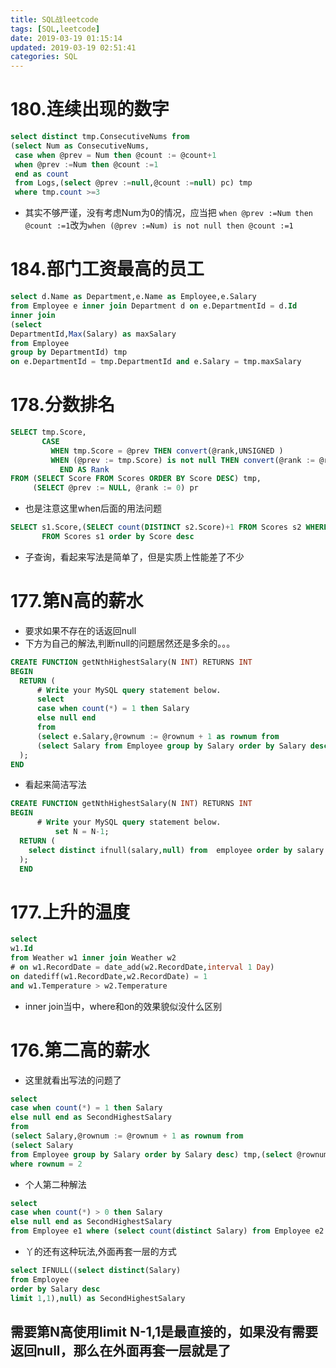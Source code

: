 ```yaml
---
title: SQL战leetcode
tags: [SQL,leetcode]
date: 2019-03-19 01:15:14
updated: 2019-03-19 02:51:41
categories: SQL
---
```

 
#  180.连续出现的数字
```sql
select distinct tmp.ConsecutiveNums from
(select Num as ConsecutiveNums,
 case when @prev = Num then @count := @count+1
 when @prev :=Num then @count :=1
 end as count
 from Logs,(select @prev :=null,@count :=null) pc) tmp
 where tmp.count >=3
```
- 其实不够严谨，没有考虑Num为0的情况，应当把
`when @prev :=Num then @count :=1`改为`when (@prev :=Num) is not null then @count :=1`

# 184.部门工资最高的员工
```sql
select d.Name as Department,e.Name as Employee,e.Salary
from Employee e inner join Department d on e.DepartmentId = d.Id
inner join
(select 
DepartmentId,Max(Salary) as maxSalary
from Employee
group by DepartmentId) tmp
on e.DepartmentId = tmp.DepartmentId and e.Salary = tmp.maxSalary
```

# 178.分数排名
```sql
SELECT tmp.Score,
       CASE
         WHEN tmp.Score = @prev THEN convert(@rank,UNSIGNED )
         WHEN (@prev := tmp.Score) is not null THEN convert(@rank := @rank + 1,UNSIGNED )
           END AS Rank
FROM (SELECT Score FROM Scores ORDER BY Score DESC) tmp,
     (SELECT @prev := NULL, @rank := 0) pr
```
- 也是注意这里when后面的用法问题
```sql
SELECT s1.Score,(SELECT count(DISTINCT s2.Score)+1 FROM Scores s2 WHERE s2.Score >s1.Score ) as Rank
       FROM Scores s1 order by Score desc
```
- 子查询，看起来写法是简单了，但是实质上性能差了不少

# 177.第N高的薪水
- 要求如果不存在的话返回null
- 下方为自己的解法,判断null的问题居然还是多余的。。。
```sql
CREATE FUNCTION getNthHighestSalary(N INT) RETURNS INT
BEGIN
  RETURN (
      # Write your MySQL query statement below.
      select
      case when count(*) = 1 then Salary
      else null end
      from
      (select e.Salary,@rownum := @rownum + 1 as rownum from
      (select Salary from Employee group by Salary order by Salary desc) e,(select @rownum := 0) r) tmp where rownum = N
  );
END
```
- 看起来简洁写法
```sql
CREATE FUNCTION getNthHighestSalary(N INT) RETURNS INT
BEGIN
      # Write your MySQL query statement below.
          set N = N-1;
  RETURN (
    select distinct ifnull(salary,null) from  employee order by salary desc limit N,1 
  );
  END
```

# 177.上升的温度
```sql
select 
w1.Id
from Weather w1 inner join Weather w2 
# on w1.RecordDate = date_add(w2.RecordDate,interval 1 Day)
on datediff(w1.RecordDate,w2.RecordDate) = 1
and w1.Temperature > w2.Temperature
```
- inner join当中，where和on的效果貌似没什么区别

# 176.第二高的薪水
- 这里就看出写法的问题了
```sql
select 
case when count(*) = 1 then Salary
else null end as SecondHighestSalary
from
(select Salary,@rownum := @rownum + 1 as rownum from
(select Salary 
from Employee group by Salary order by Salary desc) tmp,(select @rownum := 0) r) t
where rownum = 2
```
- 个人第二种解法
```sql
select 
case when count(*) > 0 then Salary
else null end as SecondHighestSalary
from Employee e1 where (select count(distinct Salary) from Employee e2 where e2.Salary > e1.Salary) =1
```
- 丫的还有这种玩法,外面再套一层的方式
```sql
select IFNULL((select distinct(Salary) 
from Employee
order by Salary desc
limit 1,1),null) as SecondHighestSalary
```
## 需要第N高使用limit N-1,1是最直接的，如果没有需要返回null，那么在外面再套一层就是了